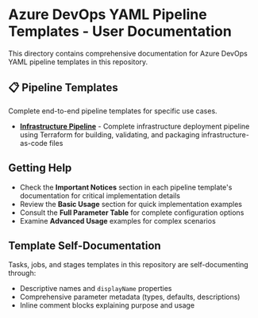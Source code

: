 # Azure DevOps YAML Pipeline Templates - User Documentation

This directory contains comprehensive documentation for Azure DevOps YAML pipeline templates in this repository.

## 📋 Pipeline Templates

Complete end-to-end pipeline templates for specific use cases.

- **[Infrastructure Pipeline](./infrastructure_pipeline.md)** - Complete infrastructure deployment pipeline using Terraform for building, validating, and packaging infrastructure-as-code files

## Getting Help

- Check the **Important Notices** section in each pipeline template's documentation for critical implementation details
- Review the **Basic Usage** section for quick implementation examples
- Consult the **Full Parameter Table** for complete configuration options
- Examine **Advanced Usage** examples for complex scenarios

## Template Self-Documentation

Tasks, jobs, and stages templates in this repository are self-documenting through:
- Descriptive names and `displayName` properties
- Comprehensive parameter metadata (types, defaults, descriptions)
- Inline comment blocks explaining purpose and usage
